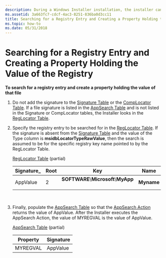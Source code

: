 ```yaml
---
description: During a Windows Installer installation, the installer can search for a registry entry and create a property holding the value of the registry.
ms.assetid: 3a663fc7-cdcf-4ac3-8251-836ba0d3cc11
title: Searching for a Registry Entry and Creating a Property Holding the Value of the Registry
ms.topic: how-to
ms.date: 05/31/2018
---
```


# Searching for a Registry Entry and Creating a Property Holding the Value of the Registry

**To search for a registry entry and create a property holding the value of that file**

1.  Do not add the signature to the [Signature Table](signature-table.md) or the [CompLocator Table](complocator-table.md). If a file signature is listed in the [AppSearch Table](appsearch-table.md) and is not listed in the Signature or CompLocator tables, the Installer looks in the [RegLocator Table](reglocator-table.md).

2.  Specify the registry entry to be searched for in the [RegLocator Table](reglocator-table.md). If the signature is absent from the [Signature Table](signature-table.md) and the value of the Type column is **msidbLocatorTypeRawValue**, then the search is assumed to be for the specific registry key name pointed to by the RegLocator Table.

    [RegLocator Table](reglocator-table.md) (partial)

    

    | Signature\_         | Root         | Key                                                           | Name                  | Type                                    |
    |---------------------|--------------|---------------------------------------------------------------|-----------------------|-----------------------------------------|
    | AppValue<br/> | 2<br/> | **SOFTWARE**\\**Microsoft**\\**MyApp**<br/> <br/> | **Myname**<br/> | **msidbLocatorTypeRawValue**<br/> |

    

     

3.  Finally, populate the [AppSearch Table](appsearch-table.md) so that the [AppSearch Action](appsearch-action.md) returns the value of AppValue. After the Installer executes the AppSearch Action, the value of MYREGVAL is the value of AppValue.

    [AppSearch Table](appsearch-table.md) (partial)

    

    | Property            | Signature           |
    |---------------------|---------------------|
    | MYREGVAL<br/> | AppValue<br/> |

    

     

 

 




